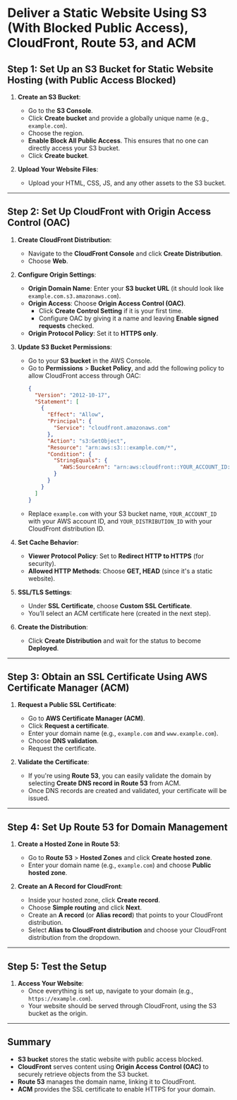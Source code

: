 # Deliver a Static Website Using S3 (With Blocked Public Access), CloudFront, Route 53, and ACM

## Step 1: Set Up an S3 Bucket for Static Website Hosting (with Public Access Blocked)

1. **Create an S3 Bucket**:
   - Go to the **S3 Console**.
   - Click **Create bucket** and provide a globally unique name (e.g., `example.com`).
   - Choose the region.
   - **Enable Block All Public Access**. This ensures that no one can directly access your S3 bucket.
   - Click **Create bucket**.

2. **Upload Your Website Files**:
   - Upload your HTML, CSS, JS, and any other assets to the S3 bucket.

---

## Step 2: Set Up CloudFront with Origin Access Control (OAC)

1. **Create CloudFront Distribution**:
   - Navigate to the **CloudFront Console** and click **Create Distribution**.
   - Choose **Web**.

2. **Configure Origin Settings**:
   - **Origin Domain Name**: Enter your **S3 bucket URL** (it should look like `example.com.s3.amazonaws.com`).
   - **Origin Access**: Choose **Origin Access Control (OAC)**.
     - Click **Create Control Setting** if it is your first time.
     - Configure OAC by giving it a name and leaving **Enable signed requests** checked.
   - **Origin Protocol Policy**: Set it to **HTTPS only**.

3. **Update S3 Bucket Permissions**:
   - Go to your **S3 bucket** in the AWS Console.
   - Go to **Permissions** > **Bucket Policy**, and add the following policy to allow CloudFront access through OAC:
     ```json
     {
       "Version": "2012-10-17",
       "Statement": [
         {
           "Effect": "Allow",
           "Principal": {
             "Service": "cloudfront.amazonaws.com"
           },
           "Action": "s3:GetObject",
           "Resource": "arn:aws:s3:::example.com/*",
           "Condition": {
             "StringEquals": {
               "AWS:SourceArn": "arn:aws:cloudfront::YOUR_ACCOUNT_ID:distribution/YOUR_DISTRIBUTION_ID"
             }
           }
         }
       ]
     }
     ```
   - Replace `example.com` with your S3 bucket name, `YOUR_ACCOUNT_ID` with your AWS account ID, and `YOUR_DISTRIBUTION_ID` with your CloudFront distribution ID.
   
4. **Set Cache Behavior**:
   - **Viewer Protocol Policy**: Set to **Redirect HTTP to HTTPS** (for security).
   - **Allowed HTTP Methods**: Choose **GET, HEAD** (since it's a static website).

5. **SSL/TLS Settings**:
   - Under **SSL Certificate**, choose **Custom SSL Certificate**.
   - You’ll select an ACM certificate here (created in the next step).

6. **Create the Distribution**:
   - Click **Create Distribution** and wait for the status to become **Deployed**.

---

## Step 3: Obtain an SSL Certificate Using AWS Certificate Manager (ACM)

1. **Request a Public SSL Certificate**:
   - Go to **AWS Certificate Manager (ACM)**.
   - Click **Request a certificate**.
   - Enter your domain name (e.g., `example.com` and `www.example.com`).
   - Choose **DNS validation**.
   - Request the certificate.

2. **Validate the Certificate**:
   - If you're using **Route 53**, you can easily validate the domain by selecting **Create DNS record in Route 53** from ACM.
   - Once DNS records are created and validated, your certificate will be issued.

---

## Step 4: Set Up Route 53 for Domain Management

1. **Create a Hosted Zone in Route 53**:
   - Go to **Route 53** > **Hosted Zones** and click **Create hosted zone**.
   - Enter your domain name (e.g., `example.com`) and choose **Public hosted zone**.

2. **Create an A Record for CloudFront**:
   - Inside your hosted zone, click **Create record**.
   - Choose **Simple routing** and click **Next**.
   - Create an **A record** (or **Alias record**) that points to your CloudFront distribution.
   - Select **Alias to CloudFront distribution** and choose your CloudFront distribution from the dropdown.

---

## Step 5: Test the Setup

1. **Access Your Website**:
   - Once everything is set up, navigate to your domain (e.g., `https://example.com`).
   - Your website should be served through CloudFront, using the S3 bucket as the origin.

---

## Summary

- **S3 bucket** stores the static website with public access blocked.
- **CloudFront** serves content using **Origin Access Control (OAC)** to securely retrieve objects from the S3 bucket.
- **Route 53** manages the domain name, linking it to CloudFront.
- **ACM** provides the SSL certificate to enable HTTPS for your domain.
